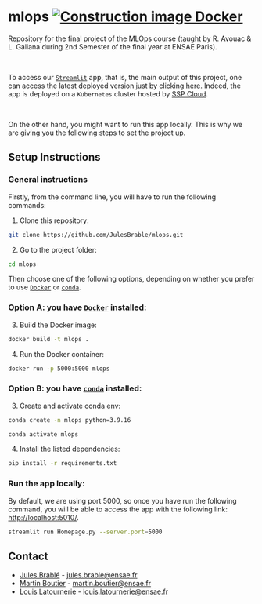 # mlops [![Construction image Docker](https://github.com/JulesBrable/mlops/actions/workflows/prod.yaml/badge.svg)](https://github.com/JulesBrable/mlops/actions/workflows/prod.yaml)

Repository for the final project of the MLOps course (taught by R. Avouac &amp; L. Galiana during 2nd Semester of the final year at ENSAE Paris).

<br>

To access our [`Streamlit`](https://streamlit.io/) app, that is, the main output of this project, one can access the latest deployed version just by clicking [here](https://mlops.kub.sspcloud.fr/). Indeed, the app is deployed on a `Kubernetes` cluster hosted by [SSP Cloud](https://datalab.sspcloud.fr/).

<br>

On the other hand, you might want to run this app locally. This is why we are giving you the following steps to set the project up.

## Setup Instructions

### General instructions

Firstly, from the command line, you will have to run the following commands:

1. Clone this repository:

```bash
git clone https://github.com/JulesBrable/mlops.git
```

2. Go to the project folder:
```bash
cd mlops
```

Then choose one of the following options, depending on whether you prefer to use [`Docker`](https://www.docker.com/) or [`conda`](https://docs.conda.io/).

### Option A: you have [`Docker`](https://www.docker.com/) installed:

3. Build the Docker image:
```bash
docker build -t mlops .
```

4. Run the Docker container:
```bash
docker run -p 5000:5000 mlops
```

### Option B: you have [`conda`](https://docs.conda.io/) installed:

3. Create and activate conda env:

```bash
conda create -n mlops python=3.9.16
```

```bash
conda activate mlops
```

4. Install the listed dependencies:
   
```bash
pip install -r requirements.txt
```

### Run the app locally:

By default, we are using port 5000, so once you have run the following command, you will be able to access the app with the following link: [http://localhost:5010/](http://localhost:5000/).

```bash
streamlit run Homepage.py --server.port=5000
```

## Contact

* [Jules Brablé](https://github.com/JulesBrable) - jules.brable@ensae.fr
* [Martin Boutier]() - martin.boutier@ensae.fr
* [Louis Latournerie]() - louis.latournerie@ensae.fr

